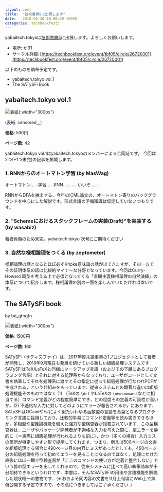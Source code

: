 ```yaml
---
layout: post
title:  "技術書典5に出展します"
date:   2018-09-30 16:00:00 +0900
categories: techbookfest5
---
```


yabaitech.tokyoは[技術書典5](https://techbookfest.org/event/tbf05/circle/26720001)に出展します。よろしくお願いします。

* 場所: か31
* サークル詳細: [https://techbookfest.org/event/tbf05/circle/26720001](https://techbookfest.org/event/tbf05/circle/26720001)


以下のものを頒布予定です。
* yabaitech.tokyo vol.1
* The SATySFi Book

## yabaitech.tokyo vol.1
![表紙]({{site.baseurl}}/images/yabaitechvol1_hyoshi.png){:width="300px"}

(表紙: censored__)

**価格**: 500円

**ページ数**: 42

yabaitech.tokyo vol.1はyabaitech.tokyoのメンバーによる合同誌です。
今回は2つ(+1つ未完)の記事を掲載します。

### 1. RNNからのオートマトン学習 (by MasWag)
オートマトン……学習……RNN…………いいぞ……

RNNからDFAを抽出する、今年のICML論文の、オートマトン寄りのバックグラウンドを中心にした解説です。形式言語の予備知識は仮定していないつもりです。

### 2. "Schemeにおけるスタックフレームの実装(Draft)"を実装する (by wasabiz)
著者負傷のため未完。yabaitech.tokyo 次号にご期待ください

### 3. 自然な様相論理をつくる (by zeptometer)
様相論理の話となるとほぼ必ずKripke意味論の話が出てきますが、その一方で
その証明体系の話は比較的マイナーな分野となっています。今回はCurry-Howard
同型を考える上で必須となってくる「直観主義様相論理の自然演繹」の
体系について紹介します。様相論理の別の一面を楽しんでいただければ幸いです。

## The SATySFi book
by bd_gfngfn

![表紙]({{site.baseurl}}/images/thesatysfibook_hyoshi.jpg){:width="300px"}

**価格**: 1500円

**ページ数**: 160

SATySFi（サティスファイ）は，2017年度未踏事業の1プロジェクトとして著者が開発し，2018年9月現在も発展を続けている新しい組版処理システムです．SATySFiはTeX/LaTeXと同様にマークアップ言語（およびその下層にあるプログラミング言語）とそれに対する処理系からなっており，ユーザがコードとして文書を執筆してそれを処理系に渡すとその指定に従って組版処理が行なわれPDFが生成される，という仕組みをもっています．従来システムとの顕著な違いは組版処理機能そのものではなく (1) （TeXの `\def` やLaTeXの `\newcommand` などに相当する）コマンド定義がどの程度簡単にでき，どの程度その定義の可読性が高いか，(2) 不適格な入力に対してどのようにエラーが報告されるか，にあります．SATySFiはOCamlやF#によく似たいわゆる函数型の言語を基盤となるプログラミング言語に採用しており，比較的平易にコマンド定義等を読み書きできるほか，多相型や型推論機能を備えた強力な型検査器が搭載されています．この型検査器は，ユーザやパッケージ開発者が不適格な入力を与えた際に，型エラーを静的に（＝実際に組版処理が行われるよりも前に），かつ（多くの場合）入力ミスの箇所が特定しやすい形で提示してくれます．つまり，例えば500ページの文書を組版処理する場合に490ページ目の内容にミスがあったとしても，490ページ分の組版処理を待って初めてエラーを見ることになるのではなく，処理にかけた直後にほぼ一瞬で型検査器が「ここのコマンドの使い方が定義と整合しない」という旨の型エラーを出してくれるので，従来システムに比べて高い執筆効率が十分期待できるというわけです．本書は，そんなSATySFiの用法や言語機能を解説した現状唯一の書物です．（※ おおよそ同内容の文書を11月上旬頃にWeb上で無償公開する予定ですので，その点につきましてはご了承ください．）




